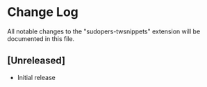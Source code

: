 # Change Log

All notable changes to the "sudopers-twsnippets" extension will be documented in this file.

## [Unreleased]

- Initial release
